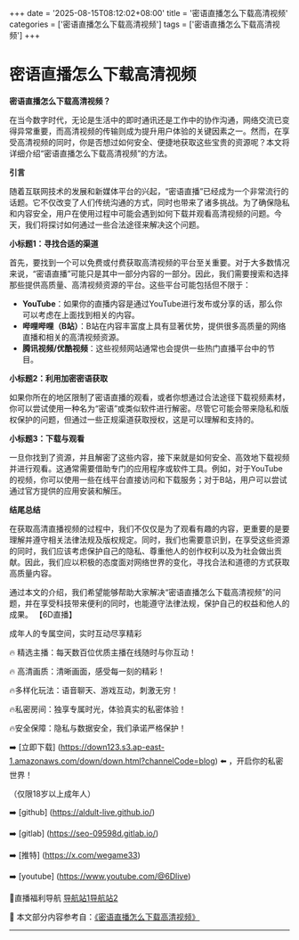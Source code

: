 +++
date = '2025-08-15T08:12:02+08:00'
title = '密语直播怎么下载高清视频'
categories = ['密语直播怎么下载高清视频']
tags = ['密语直播怎么下载高清视频']
+++

# 密语直播怎么下载高清视频

**密语直播怎么下载高清视频？**

在当今数字时代，无论是生活中的即时通讯还是工作中的协作沟通，网络交流已变得异常重要，而高清视频的传输则成为提升用户体验的关键因素之一。然而，在享受高清视频的同时，你是否想过如何安全、便捷地获取这些宝贵的资源呢？本文将详细介绍“密语直播怎么下载高清视频”的方法。

**引言**

随着互联网技术的发展和新媒体平台的兴起，“密语直播”已经成为一个非常流行的话题。它不仅改变了人们传统沟通的方式，同时也带来了诸多挑战。为了确保隐私和内容安全，用户在使用过程中可能会遇到如何下载并观看高清视频的问题。今天，我们将探讨如何通过一些合法途径来解决这个问题。

**小标题1：寻找合适的渠道**

首先，要找到一个可以免费或付费获取高清视频的平台至关重要。对于大多数情况来说，“密语直播”可能只是其中一部分内容的一部分。因此，我们需要搜索和选择那些提供高质量、高清视频资源的平台。这些平台可能包括但不限于：

- **YouTube**：如果你的直播内容是通过YouTube进行发布或分享的话，那么你可以考虑在上面找到相关的内容。
- **哔哩哔哩（B站）**：B站在内容丰富度上具有显著优势，提供很多高质量的网络直播和相关的高清视频资源。
- **腾讯视频/优酷视频**：这些视频网站通常也会提供一些热门直播平台中的节目。

**小标题2：利用加密密语获取**

如果你所在的地区限制了密语直播的观看，或者你想通过合法途径下载视频素材，你可以尝试使用一种名为“密语”或类似软件进行解密。尽管它可能会带来隐私和版权保护的问题，但通过一些正规渠道获取授权，这是可以理解和支持的。

**小标题3：下载与观看**

一旦你找到了资源，并且解密了这些内容，接下来就是如何安全、高效地下载视频并进行观看。这通常需要借助专门的应用程序或软件工具。例如，对于YouTube的视频，你可以使用一些在线平台直接访问和下载服务；对于B站，用户可以尝试通过官方提供的应用安装和解压。

**结尾总结**

在获取高清直播视频的过程中，我们不仅仅是为了观看有趣的内容，更重要的是要理解并遵守相关法律法规及版权规定。同时，我们也需要意识到，在享受这些资源的同时，我们应该考虑保护自己的隐私、尊重他人的创作权利以及为社会做出贡献。因此，我们应以积极的态度面对网络世界的变化，寻找合法和道德的方式获取高质量内容。

通过本文的介绍，我们希望能够帮助大家解决“密语直播怎么下载高清视频”的问题，并在享受科技带来便利的同时，也能遵守法律法规，保护自己的权益和他人的成果。
【6D直播】

 成年人的专属空间，实时互动尽享精彩

🔥 精选主播：每天数百位优质主播在线随时与你互动！

🔥 高清画质：清晰画面，感受每一刻的精彩！

🔥多样化玩法：语音聊天、游戏互动，刺激无穷！

🔥私密房间：独享专属时光，体验真实的私密体验！

🔥安全保障：隐私与数据安全，我们承诺严格保护！

➡️ [立即下载] (https://down123.s3.ap-east-1.amazonaws.com/down/down.html?channelCode=blog) ⬅️ ，开启你的私密世界！

 （仅限18岁以上成年人）

➡️ [github] (https://aldult-live.github.io/)

➡️ [gitlab] (https://seo-09598d.gitlab.io/)

➡️ [推特] (https://x.com/wegame33)

➡️ [youtube] (https://www.youtube.com/@6Dlive)

🔞直播福利导航   [导航站1](https://webstack-86085a.gitlab.io/)[导航站2](https://onlygit123-2.github.io/)

📘 本文部分内容参考自：[《密语直播怎么下载高清视频》](https://webstack-hugo-6.pages.dev/)

---
